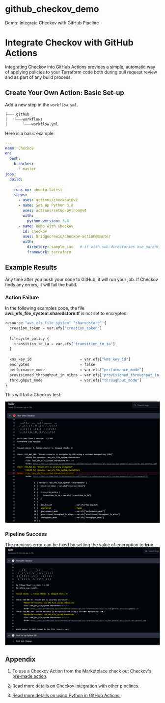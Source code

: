 # github_checkov_demo
Demo: Integrate Checkov with GitHub Pipeline

# Integrate Checkov with GitHub Actions

Integrating Checkov into GitHub Actions provides a simple, automatic way of applying policies to your Terraform code both during pull request review and as part of any build process.

## Create Your Own Action: Basic Set-up

Add a new step in the `workflow.yml`.

```tree
├───.github
│   └───workflows
│       └───workflow.yml
```

Here is a basic example:

```yaml
---
name: Checkov
on:
  push:
    branches:
      - master
jobs:
  build:

    runs-on: ubuntu-latest
    steps:
      - uses: actions/checkout@v2
      - name: Set up Python 3.8
        uses: actions/setup-python@v4
        with:
          python-version: 3.8
      - name: Demo with Checkov
        id: checkov
        uses: bridgecrewio/checkov-action@master
        with:
          directory: sample_iac   # if with sub-directories use parent_folder/child_folder
          framework: terraform
```

## Example Results

Any time after you push your code to GitHub, it will run your job. If Checkov finds any errors, it will fail the build. 

### Action Failure

In the following examples code, the file **aws_efs_file_system.sharedstore.tf** is not set to encrypted:

```python
resource "aws_efs_file_system" "sharedstore" {
  creation_token = var.efs["creation_token"]

  lifecycle_policy {
    transition_to_ia = var.efs["transition_to_ia"]
  }

  kms_key_id                      = var.efs["kms_key_id"]
  encrypted                       = false
  performance_mode                = var.efs["performance_mode"]
  provisioned_throughput_in_mibps = var.efs["provisioned_throughput_in_mibps"]
  throughput_mode                 = var.efs["throughput_mode"]
}
```

This will fail a Checkov test:

![Actions Failure](actions_failure.png)

### Pipeline Success

The previous error can be fixed by setting the value of encryption to **true**.
![Actions success](actions_success.png)

## Appendix

1. To use a Checkov Action from the Marketplace check out Checkov's [pre-made action](https://github.com/bridgecrewio/checkov-action).

2. [Read more details on Checkov integration with other pipelines.](https://github.com/bridgecrewio/checkov/tree/main/docs/4.Integrations)

3. [Read more details on using Python in GitHub Actions.](https://help.github.com/en/actions/language-and-framework-guides/using-python-with-github-actions)